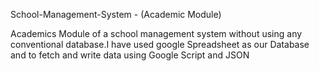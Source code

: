 School-Management-System - (Academic Module)

Academics Module of a school management system without using any conventional database.I have used google Spreadsheet as our Database
and to fetch and write data using Google Script and JSON

